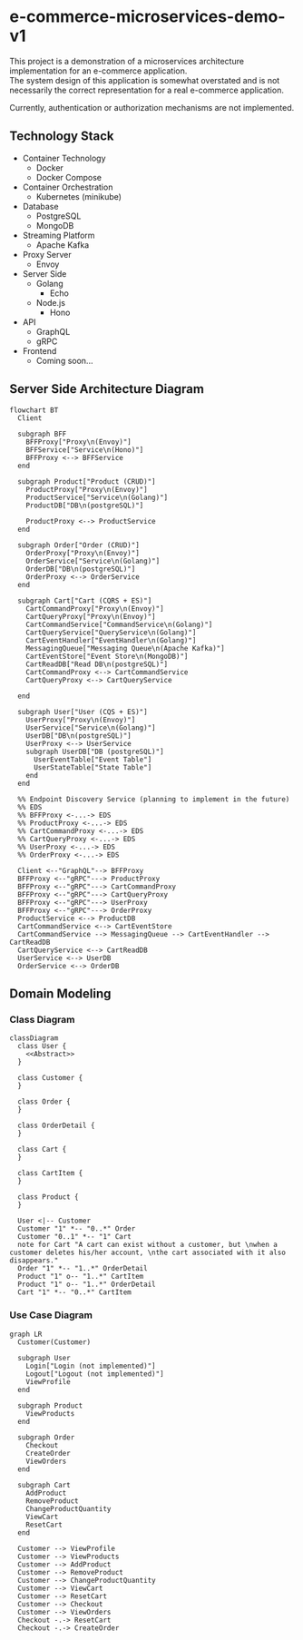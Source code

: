 # e-commerce-microservices-demo-v1

This project is a demonstration of a microservices architecture implementation for an e-commerce application.  
The system design of this application is somewhat overstated and is not necessarily the correct representation for a real e-commerce application.

Currently, authentication or authorization mechanisms are not implemented.

## Technology Stack

- Container Technology
  - Docker
  - Docker Compose
- Container Orchestration
  - Kubernetes (minikube)
- Database
  - PostgreSQL
  - MongoDB
- Streaming Platform
  - Apache Kafka
- Proxy Server
  - Envoy
- Server Side
  - Golang
    - Echo
  - Node.js
    - Hono
- API
  - GraphQL
  - gRPC
- Frontend
  - Coming soon...

## Server Side Architecture Diagram

```mermaid
flowchart BT
  Client

  subgraph BFF
    BFFProxy["Proxy\n(Envoy)"]
    BFFService["Service\n(Hono)"]
    BFFProxy <--> BFFService
  end

  subgraph Product["Product (CRUD)"]
    ProductProxy["Proxy\n(Envoy)"]
    ProductService["Service\n(Golang)"]
    ProductDB["DB\n(postgreSQL)"]
    
    ProductProxy <--> ProductService 
  end

  subgraph Order["Order (CRUD)"]
    OrderProxy["Proxy\n(Envoy)"]
    OrderService["Service\n(Golang)"]
    OrderDB["DB\n(postgreSQL)"]
    OrderProxy <--> OrderService
  end

  subgraph Cart["Cart (CQRS + ES)"]
    CartCommandProxy["Proxy\n(Envoy)"]
    CartQueryProxy["Proxy\n(Envoy)"]
    CartCommandService["CommandService\n(Golang)"]
    CartQueryService["QueryService\n(Golang)"]
    CartEventHandler["EventHandler\n(Golang)"]
    MessagingQueue["Messaging Queue\n(Apache Kafka)"]
    CartEventStore["Event Store\n(MongoDB)"]
    CartReadDB["Read DB\n(postgreSQL)"]
    CartCommandProxy <--> CartCommandService
    CartQueryProxy <--> CartQueryService
    
  end

  subgraph User["User (CQS + ES)"]
    UserProxy["Proxy\n(Envoy)"]
    UserService["Service\n(Golang)"]
    UserDB["DB\n(postgreSQL)"]
    UserProxy <--> UserService
    subgraph UserDB["DB (postgreSQL)"]
      UserEventTable["Event Table"]
      UserStateTable["State Table"]
    end
  end

  %% Endpoint Discovery Service (planning to implement in the future)
  %% EDS
  %% BFFProxy <-...-> EDS
  %% ProductProxy <-...-> EDS
  %% CartCommandProxy <-...-> EDS
  %% CartQueryProxy <-...-> EDS
  %% UserProxy <-...-> EDS
  %% OrderProxy <-...-> EDS

  Client <--"GraphQL"--> BFFProxy
  BFFProxy <--"gRPC"---> ProductProxy
  BFFProxy <--"gRPC"---> CartCommandProxy
  BFFProxy <--"gRPC"---> CartQueryProxy
  BFFProxy <--"gRPC"---> UserProxy
  BFFProxy <--"gRPC"---> OrderProxy
  ProductService <--> ProductDB
  CartCommandService <--> CartEventStore
  CartCommandService --> MessagingQueue --> CartEventHandler --> CartReadDB
  CartQueryService <--> CartReadDB
  UserService <--> UserDB
  OrderService <--> OrderDB
```

## Domain Modeling

### Class Diagram

```mermaid
classDiagram
  class User {
    <<Abstract>>
  }

  class Customer {
  }

  class Order {
  }

  class OrderDetail {
  }

  class Cart {
  }

  class CartItem {
  }

  class Product {
  }

  User <|-- Customer
  Customer "1" *-- "0..*" Order
  Customer "0..1" *-- "1" Cart
  note for Cart "A cart can exist without a customer, but \nwhen a customer deletes his/her account, \nthe cart associated with it also disappears."
  Order "1" *-- "1..*" OrderDetail
  Product "1" o-- "1..*" CartItem
  Product "1" o-- "1..*" OrderDetail
  Cart "1" *-- "0..*" CartItem
```

### Use Case Diagram

```mermaid
graph LR
  Customer(Customer)

  subgraph User
    Login["Login (not implemented)"]
    Logout["Logout (not implemented)"]
    ViewProfile
  end

  subgraph Product
    ViewProducts
  end

  subgraph Order
    Checkout
    CreateOrder
    ViewOrders
  end

  subgraph Cart
    AddProduct
    RemoveProduct
    ChangeProductQuantity
    ViewCart
    ResetCart
  end

  Customer --> ViewProfile
  Customer --> ViewProducts
  Customer --> AddProduct
  Customer --> RemoveProduct
  Customer --> ChangeProductQuantity
  Customer --> ViewCart
  Customer --> ResetCart
  Customer --> Checkout
  Customer --> ViewOrders
  Checkout -.-> ResetCart
  Checkout -.-> CreateOrder
```

